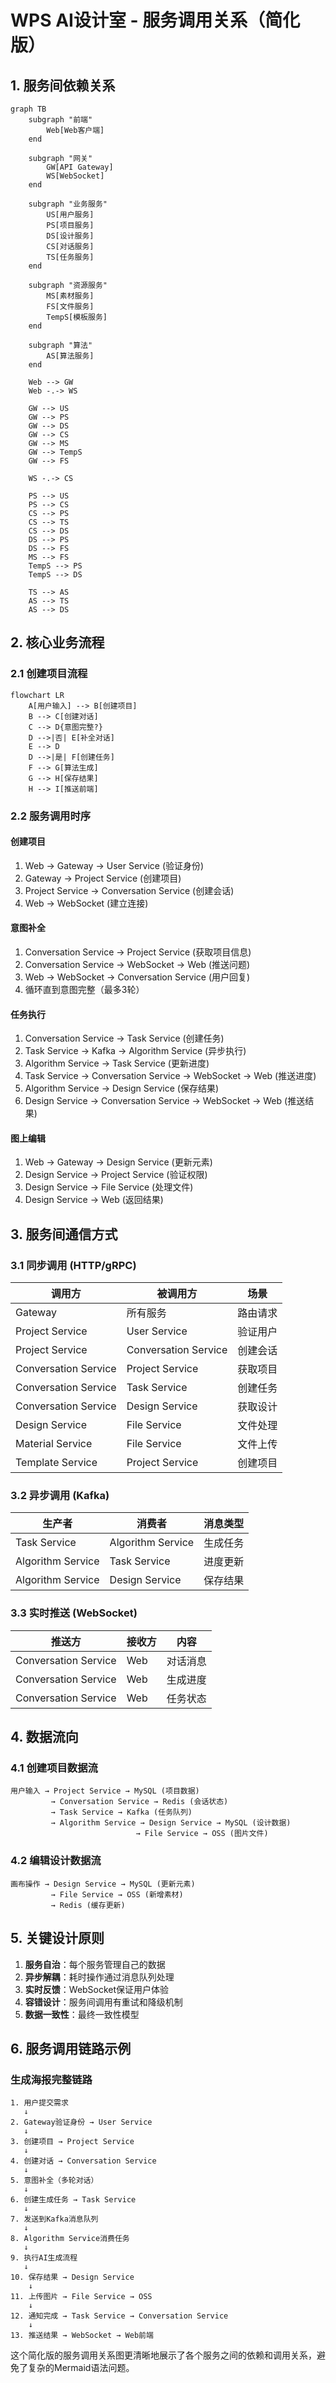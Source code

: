 # WPS AI设计室 - 服务调用关系（简化版）

## 1. 服务间依赖关系

```mermaid
graph TB
    subgraph "前端"
        Web[Web客户端]
    end
    
    subgraph "网关"
        GW[API Gateway]
        WS[WebSocket]
    end
    
    subgraph "业务服务"
        US[用户服务]
        PS[项目服务]
        DS[设计服务]
        CS[对话服务]
        TS[任务服务]
    end
    
    subgraph "资源服务"
        MS[素材服务]
        FS[文件服务]
        TempS[模板服务]
    end
    
    subgraph "算法"
        AS[算法服务]
    end
    
    Web --> GW
    Web -.-> WS
    
    GW --> US
    GW --> PS
    GW --> DS
    GW --> CS
    GW --> MS
    GW --> TempS
    GW --> FS
    
    WS -.-> CS
    
    PS --> US
    PS --> CS
    CS --> PS
    CS --> TS
    CS --> DS
    DS --> PS
    DS --> FS
    MS --> FS
    TempS --> PS
    TempS --> DS
    
    TS --> AS
    AS --> TS
    AS --> DS
```

## 2. 核心业务流程

### 2.1 创建项目流程

```mermaid
flowchart LR
    A[用户输入] --> B[创建项目]
    B --> C[创建对话]
    C --> D{意图完整?}
    D -->|否| E[补全对话]
    E --> D
    D -->|是| F[创建任务]
    F --> G[算法生成]
    G --> H[保存结果]
    H --> I[推送前端]
```

### 2.2 服务调用时序

#### 创建项目
1. Web → Gateway → User Service (验证身份)
2. Gateway → Project Service (创建项目)
3. Project Service → Conversation Service (创建会话)
4. Web → WebSocket (建立连接)

#### 意图补全
1. Conversation Service → Project Service (获取项目信息)
2. Conversation Service → WebSocket → Web (推送问题)
3. Web → WebSocket → Conversation Service (用户回复)
4. 循环直到意图完整（最多3轮）

#### 任务执行
1. Conversation Service → Task Service (创建任务)
2. Task Service → Kafka → Algorithm Service (异步执行)
3. Algorithm Service → Task Service (更新进度)
4. Task Service → Conversation Service → WebSocket → Web (推送进度)
5. Algorithm Service → Design Service (保存结果)
6. Design Service → Conversation Service → WebSocket → Web (推送结果)

#### 图上编辑
1. Web → Gateway → Design Service (更新元素)
2. Design Service → Project Service (验证权限)
3. Design Service → File Service (处理文件)
4. Design Service → Web (返回结果)

## 3. 服务间通信方式

### 3.1 同步调用 (HTTP/gRPC)

| 调用方 | 被调用方 | 场景 |
|--------|----------|------|
| Gateway | 所有服务 | 路由请求 |
| Project Service | User Service | 验证用户 |
| Project Service | Conversation Service | 创建会话 |
| Conversation Service | Project Service | 获取项目 |
| Conversation Service | Task Service | 创建任务 |
| Conversation Service | Design Service | 获取设计 |
| Design Service | File Service | 文件处理 |
| Material Service | File Service | 文件上传 |
| Template Service | Project Service | 创建项目 |

### 3.2 异步调用 (Kafka)

| 生产者 | 消费者 | 消息类型 |
|--------|---------|----------|
| Task Service | Algorithm Service | 生成任务 |
| Algorithm Service | Task Service | 进度更新 |
| Algorithm Service | Design Service | 保存结果 |

### 3.3 实时推送 (WebSocket)

| 推送方 | 接收方 | 内容 |
|--------|---------|------|
| Conversation Service | Web | 对话消息 |
| Conversation Service | Web | 生成进度 |
| Conversation Service | Web | 任务状态 |

## 4. 数据流向

### 4.1 创建项目数据流

```
用户输入 → Project Service → MySQL (项目数据)
         → Conversation Service → Redis (会话状态)
         → Task Service → Kafka (任务队列)
         → Algorithm Service → Design Service → MySQL (设计数据)
                            → File Service → OSS (图片文件)
```

### 4.2 编辑设计数据流

```
画布操作 → Design Service → MySQL (更新元素)
         → File Service → OSS (新增素材)
         → Redis (缓存更新)
```

## 5. 关键设计原则

1. **服务自治**：每个服务管理自己的数据
2. **异步解耦**：耗时操作通过消息队列处理
3. **实时反馈**：WebSocket保证用户体验
4. **容错设计**：服务间调用有重试和降级机制
5. **数据一致性**：最终一致性模型

## 6. 服务调用链路示例

### 生成海报完整链路

```
1. 用户提交需求
   ↓
2. Gateway验证身份 → User Service
   ↓
3. 创建项目 → Project Service
   ↓
4. 创建对话 → Conversation Service
   ↓
5. 意图补全（多轮对话）
   ↓
6. 创建生成任务 → Task Service
   ↓
7. 发送到Kafka消息队列
   ↓
8. Algorithm Service消费任务
   ↓
9. 执行AI生成流程
   ↓
10. 保存结果 → Design Service
    ↓
11. 上传图片 → File Service → OSS
    ↓
12. 通知完成 → Task Service → Conversation Service
    ↓
13. 推送结果 → WebSocket → Web前端
```

这个简化版的服务调用关系图更清晰地展示了各个服务之间的依赖和调用关系，避免了复杂的Mermaid语法问题。